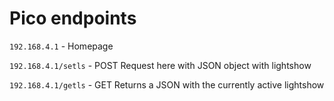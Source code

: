 # Pico endpoints 


`192.168.4.1` - Homepage

`192.168.4.1/setls` - POST Request here with JSON object with lightshow

`192.168.4.1/getls` - GET Returns a JSON with the currently active lightshow


